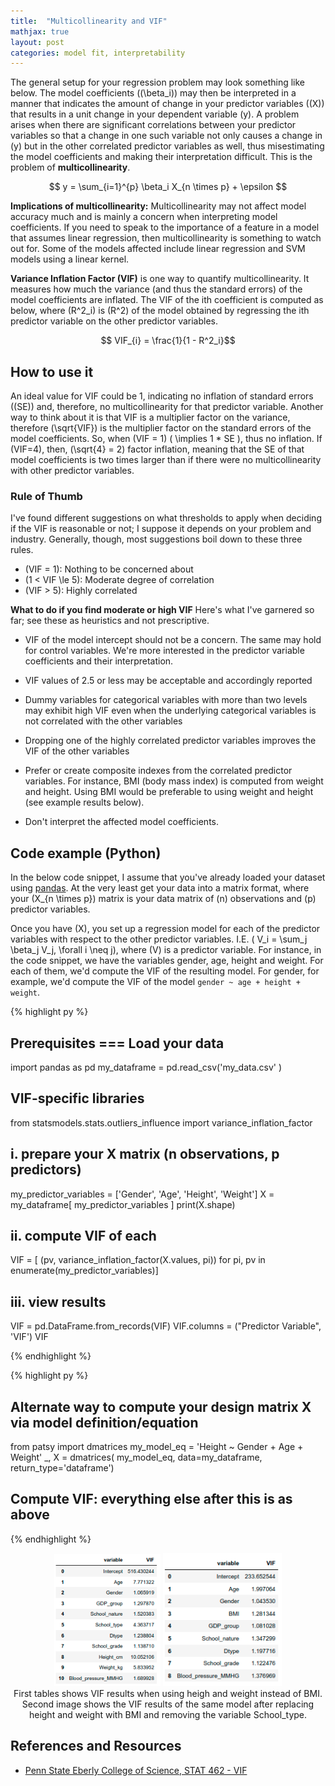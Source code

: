 ```yaml
---
title:  "Multicollinearity and VIF"
mathjax: true
layout: post
categories: model fit, interpretability
---
```

<script type="text/x-mathjax-config">
  MathJax.Hub.Config({
    tex2jax: {
      inlineMath: [ ['$','$'], ["\\(","\\)"] ],
      processEscapes: true
    }
  });
</script>

The general setup for your regression problem may look something like below. The model coefficients (\(\beta_i\)) may then be interpreted in a manner that indicates the amount of change in your predictor variables (\(X\)) that results in a unit change in your dependent variable \(y\). A problem arises when there are significant correlations between your predictor variables so that a change in one such variable not only causes a change in \(y\) but in the other correlated predictor variables as well, thus misestimating the model coefficients and making their interpretation difficult. This is the problem of **multicollinearity**.

$$ y = \sum_{i=1}^{p} \beta_i X_{n \times p} + \epsilon $$

**Implications of multicollinearity:** Multicollinearity may not affect model accuracy much and is mainly a concern when interpreting model coefficients. If you need to speak to the importance of a feature in a model that assumes linear regression, then multicollinearity is something to watch out for. Some of the models affected include linear regression and SVM models using a linear kernel. 

**Variance Inflation Factor (VIF)** is one way to quantify multicollinearity. It measures how much the variance (and thus the standard errors) of the model coefficients are inflated. The VIF of the ith coefficient is computed as below, where \(R^2_i\) is \(R^2\) of the model obtained by regressing the ith predictor variable on the other predictor variables. 

$$ VIF_{i} = \frac{1}{1 - R^2_i}$$

## How to use it
An ideal value for VIF could be 1, indicating no inflation of standard errors (\(SE\)) and, therefore, no multicollinearity for that predictor variable. Another way to think about it is that VIF is a multiplier factor on the variance, therefore \(\sqrt{VIF}\) is the multiplier factor on the standard errors of the model coefficients. So, when \(VIF = 1\) \( \implies 1 * SE \), thus no inflation. If \(VIF=4\), then, \(\sqrt{4} = 2\) factor inflation, meaning that the SE of that model coefficients is two times larger than if there were no multicollinearity with other predictor variables. 


### Rule of Thumb
I've found different suggestions on what thresholds to apply when deciding if the VIF is reasonable or not; I suppose it depends on your problem and industry. Generally, though, most suggestions boil down to these three rules.

- \(VIF = 1\): Nothing to be concerned about 
- \(1 < VIF \le 5\): Moderate degree of correlation 
- \(VIF > 5\): Highly correlated 

**What to do if you find moderate or high VIF**
Here's what I've garnered so far; see these as heuristics and not prescriptive.

- VIF of the model intercept should not be a concern. The same may hold for control variables. We're more interested in the predictor variable coefficients and their interpretation. 

- VIF values of 2.5 or less may be acceptable and accordingly reported

- Dummy variables for categorical variables with more than two levels may exhibit high VIF even when the underlying categorical variables is not correlated with the other variables 

- Dropping one of the highly correlated predictor variables improves the VIF of the other variables 

- Prefer or create composite indexes from the correlated predictor variables. For instance, BMI (body mass index) is computed from weight and height. Using BMI would be preferable to using weight and height (see example results below). 

- Don't interpret the affected model coefficients. 


## Code example (Python)
In the below code snippet, I assume that you've already loaded your dataset using <a href="https://pandas.pydata.org/docs/reference/api/pandas.DataFrame.html" target="_blank">pandas</a>. At the very least get your data into a matrix format, where your \(X_{n \times p}\) matrix is your data matrix of \(n\) observations and \(p\) predictor variables. 

Once you have \(X\), you set up a regression model for each of the predictor variables with respect to the other predictor variables. I.E. \( V_i = \sum_j \beta_j V_j, \forall i \neq j\), where \(V\) is a predictor variable. For instance, in the code snippet, we have the variables gender, age, height and weight. For each of them, we'd compute the VIF of the resulting model. For gender, for example, we'd compute the VIF of the model `gender ~ age + height + weight`.  

{% highlight py %}
## Prerequisites === Load your data 
import pandas as pd
my_dataframe = pd.read_csv('my_data.csv' )

## VIF-specific libraries
from statsmodels.stats.outliers_influence import variance_inflation_factor

## i. prepare your X matrix (n observations, p predictors)
my_predictor_variables = ['Gender', 'Age', 'Height', 'Weight'] 
X = my_dataframe[ my_predictor_variables ]
print(X.shape) 

## ii. compute VIF of each 
VIF = [ (pv, variance_inflation_factor(X.values, pi)) for pi, pv in enumerate(my_predictor_variables)]

## iii. view results
VIF = pd.DataFrame.from_records(VIF)
VIF.columns = ("Predictor Variable", 'VIF')
VIF

{% endhighlight %}


{% highlight py %}
## Alternate way to compute your design matrix X via model definition/equation 
from patsy import dmatrices
my_model_eq = 'Height ~ Gender + Age + Weight' 
_, X = dmatrices( my_model_eq, data=my_dataframe, return_type='dataframe')

## Compute VIF: everything else after this is as above
{% endhighlight %}

<p align='center'>
    <img src='https://github.com/bilha-analytics/bilha-analytics.github.io/blob/master/res/20220316_vif_eq_b4.png?raw=true' width='170'> 
    <img src='https://github.com/bilha-analytics/bilha-analytics.github.io/blob/master/res/20220316_vif_eq_after.png?raw=true' width='190'>  
    <br/>
    First tables shows VIF results when using heigh and weight instead of BMI. Second image shows the VIF results of the same model after replacing height and weight with BMI and removing the variable School_type. 
</p> 



## References and Resources 

<ul> 
<li><a href="https://online.stat.psu.edu/stat462/node/180/" target="_blank">Penn State Eberly College of Science, STAT 462 - VIF </a></li>

</ul>


